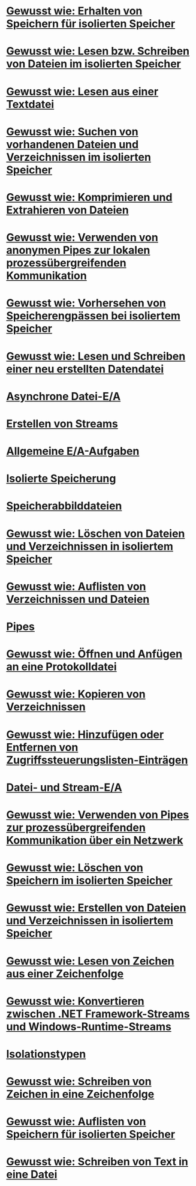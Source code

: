 # [Gewusst wie: Erhalten von Speichern für isolierten Speicher](how-to-obtain-stores-for-isolated-storage.md)
# [Gewusst wie: Lesen bzw. Schreiben von Dateien im isolierten Speicher](how-to-read-and-write-to-files-in-isolated-storage.md)
# [Gewusst wie: Lesen aus einer Textdatei](how-to-read-text-from-a-file.md)
# [Gewusst wie: Suchen von vorhandenen Dateien und Verzeichnissen im isolierten Speicher](how-to-find-existing-files-and-directories-in-isolated-storage.md)
# [Gewusst wie: Komprimieren und Extrahieren von Dateien](how-to-compress-and-extract-files.md)
# [Gewusst wie: Verwenden von anonymen Pipes zur lokalen prozessübergreifenden Kommunikation](how-to-use-anonymous-pipes-for-local-interprocess-communication.md)
# [Gewusst wie: Vorhersehen von Speicherengpässen bei isoliertem Speicher](how-to-anticipate-out-of-space-conditions-with-isolated-storage.md)
# [Gewusst wie: Lesen und Schreiben einer neu erstellten Datendatei](how-to-read-and-write-to-a-newly-created-data-file.md)
# [Asynchrone Datei-E/A](asynchrone-datei-e-a.md)
# [Erstellen von Streams](composing-streams.md)
# [Allgemeine E/A-Aufgaben](commons-tasks.md)
# [Isolierte Speicherung](isolated-storage.md)
# [Speicherabbilddateien](memory-mapped-files.md)
# [Gewusst wie: Löschen von Dateien und Verzeichnissen in isoliertem Speicher](how-to-delete-files-and-directories-in-isolated-storage.md)
# [Gewusst wie: Auflisten von Verzeichnissen und Dateien](how-to-enumerate-directories-and-files.md)
# [Pipes](pipe-operations.md)
# [Gewusst wie: Öffnen und Anfügen an eine Protokolldatei](how-to-open-and-append-to-a-log-file.md)
# [Gewusst wie: Kopieren von Verzeichnissen](how-to-copy-directories.md)
# [Gewusst wie: Hinzufügen oder Entfernen von Zugriffssteuerungslisten-Einträgen](how-to-add-or-remove-access-control-list-entries.md)
# [Datei- und Stream-E/A](index.md)
# [Gewusst wie: Verwenden von Pipes zur prozessübergreifenden Kommunikation über ein Netzwerk](how-to-use-named-pipes-for-network-interprocess-communication.md)
# [Gewusst wie: Löschen von Speichern im isolierten Speicher](how-to-delete-stores-in-isolated-storage.md)
# [Gewusst wie: Erstellen von Dateien und Verzeichnissen in isoliertem Speicher](how-to-create-files-and-directories-in-isolated-storage.md)
# [Gewusst wie: Lesen von Zeichen aus einer Zeichenfolge](how-to-read-characters-from-a-string.md)
# [Gewusst wie: Konvertieren zwischen .NET Framework-Streams und Windows-Runtime-Streams](how-to-convert-between-dotnet-streams-and-winrt-streams.md)
# [Isolationstypen](types-of-isolation.md)
# [Gewusst wie: Schreiben von Zeichen in eine Zeichenfolge](how-to-write-characters-to-a-string.md)
# [Gewusst wie: Auflisten von Speichern für isolierten Speicher](how-to-enumerate-stores-for-isolated-storage.md)
# [Gewusst wie: Schreiben von Text in eine Datei](how-to-write-text-to-a-file.md)
